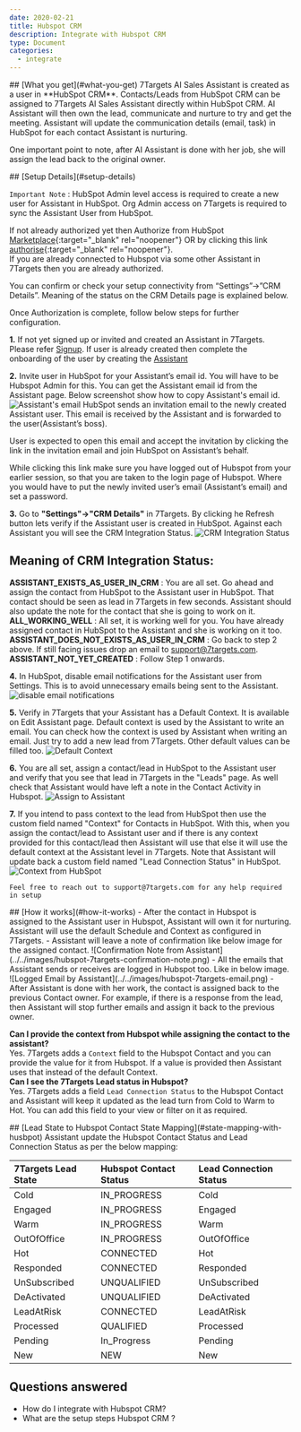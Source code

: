 ```yaml
---
date: 2020-02-21
title: Hubspot CRM 
description: Integrate with Hubspot CRM 
type: Document
categories:
  - integrate
---
```


<a name="what-you-get"/>
## [What you get](#what-you-get)
7Targets AI Sales Assistant is created as a user in **HubSpot CRM**.
Contacts/Leads from HubSpot CRM can be assigned to 7Targets AI Sales Assistant directly within HubSpot CRM. AI Assistant will then own the lead, communicate and nurture to try and get the meeting. Assistant will update the communication details (email, task) in HubSpot for each contact Assistant is nurturing.

One important point to note, after AI Assistant is done with her job, she will assign the lead back to the original owner.

<a name="setup-details"/>
## [Setup Details](#setup-details)

`Important Note` : HubSpot Admin level access is required to create a new user for Assistant in HubSpot. Org Admin access on 7Targets is required to sync the Assistant User from HubSpot. 

If not already authorized yet then Authorize from HubSpot [Marketplace](https://app.hubspot.com/ecosystem/6714307/marketplace/apps/sales/crm/7targets-ai-sales-assistant-208066){:target="_blank" rel="noopener"} OR by clicking this link [authorise](https://solution.7targets.com/hubspot-authorize){:target="_blank" rel="noopener"}.  
If you are already connected to Hubspot via some other Assistant in 7Targets then you are already authorized.  

You can confirm or check your setup connectivity from “Settings”->”CRM Details”. Meaning of the status on the CRM Details page is explained below. 

Once Authorization is complete, follow below steps for further configuration.

**1.** If not yet signed up or invited and created an Assistant in 7Targets. Please refer [Signup](getting-started/signup/). If user is already created then complete the onboarding of the user by creating the [Assistant](getting-started/create-your-assistant/)

**2.**  Invite user in HubSpot for your Assistant’s email id. You will have to be Hubspot Admin for this. You can get the Assistant email id from the Assistant page. Below screenshot show how to copy Assistant's email id.  
![Assistant's email](../../images/assistant-email.png)
HubSpot sends an invitation email to the newly created Assistant user. This email is received by the Assistant and is forwarded to the user(Assistant’s boss).  

User is expected to open this email and accept the invitation by clicking the link in the invitation email and join HubSpot on Assistant’s behalf.  

While clicking this link make sure you have logged out of Hubspot from your earlier session, so that you are taken to the login page of Hubspot. Where you would have to put the newly invited user’s email (Assistant’s email) and set a password.

**3.** Go to **"Settings"->"CRM Details"** in 7Targets. By clicking he Refresh button lets verify if the Assistant user is created in HubSpot. Against each Assistant you will see the CRM Integration Status. ![CRM Integration Status](../../images/crm-integration-status.png)

## Meaning of CRM Integration Status:  
**ASSISTANT_EXISTS_AS_USER_IN_CRM** : You are all set. Go ahead and assign the contact from HubSpot to the Assistant user in HubSpot. That contact should be seen as lead in 7Targets in few seconds. Assistant should also update the note for the contact that she is going to work on it.  
**ALL_WORKING_WELL** : All set, it is working well for you. You have already assigned contact in HubSpot to the Assistant and she is working on it too.  
**ASSISTANT_DOES_NOT_EXISTS_AS_USER_IN_CRM** : Go back to step 2 above. If still facing issues drop an email to support@7targets.com.  
**ASSISTANT_NOT_YET_CREATED** : Follow Step 1 onwards.   

**4.** In HubSpot, disable email notifications for the Assistant user from Settings. This is to avoid unnecessary emails being sent to the Assistant. 
![disable email notifications](../../images/disable-email-notifications.png)

**5.** Verify in 7Targets that your Assistant has a Default Context. It is available on Edit Assistant page. Default context is used by the Assistant to write an email. You can check how the context is used by Assistant when writing an email. Just try to add a new lead from 7Targets. Other default values can be filled too. 
![Default Context](../../images/assistant-defaults.png)

**6.** You are all set, assign a contact/lead in HubSpot to the Assistant user and verify that you see that lead in 7Targets in the "Leads" page. As well check that Assistant would have left a note in the Contact Activity in Hubspot.
![Assign to Assistant](../../images/assign-to-assistant.png)

**7.**  If you intend to pass context to the lead from HubSpot then use the custom field named "Context" for Contacts in HubSpot. With this, when you assign the contact/lead to Assistant user and if there is any context provided for this contact/lead then Assistant will use that else it will use the default context at the Assistant level in 7Targets. Note that Assistant will update back a custom field named "Lead Connection Status" in HubSpot.
![Context from HubSpot](../../images/context-in-hubspot.png)

`Feel free to reach out to support@7targets.com for any help required in setup`

<a name="how-it-works"/>
## [How it works](#how-it-works)
- After the contact in Hubspot is assigned to the Assistant user in Hubspot, Assistant will own it for nurturing. Assistant will use the default Schedule and Context as configured in 7Targets.
- Assistant will leave a note of confirmation like below image for the assigned contact.
![Confirmation Note from Assistant](../../images/hubspot-7targets-confirmation-note.png)
- All the emails that Assistant sends or receives are logged in Hubspot too. Like in below image. 
![Logged Email by Assistant](../../images/hubspot-7targets-email.png)
- After Assistant is done with her work, the contact is assigned back to the previous Contact owner. For example, if there is a response from the lead, then Assistant will stop further emails and assign it back to the previous owner. 

**Can I provide the context from Hubspot while assigning the contact to the assistant?**  
Yes. 7Targets adds a `Context` field to the Hubspot Contact and you can provide the value for it from Hubspot. If a value is provided then Assistant uses that instead of the default Context.  
**Can I see the 7Targets Lead status in Hubspot?**  
Yes. 7Targets adds a field `Lead Connection Status` to the Hubspot Contact and Assistant will keep it updated as the lead turn from Cold to Warm to Hot. You can add this field to your view or filter on it as required. 

<a name="state-mapping-with-husbpot"/>
## [Lead State to Hubspot Contact State Mapping](#state-mapping-with-husbpot)
Assistant update the Hubspot Contact Status and Lead Connection Status as per the below mapping:

| 7Targets Lead State | Hubspot Contact Status | Lead Connection Status | 
|:-------|:--------|:--------|
| Cold | IN_PROGRESS | Cold |
| Engaged | IN_PROGRESS | Engaged |
| Warm | IN_PROGRESS | Warm |
| OutOfOffice | IN_PROGRESS | OutOfOffice |
| Hot | CONNECTED | Hot |
| Responded | CONNECTED | Responded |
| UnSubscribed | UNQUALIFIED | UnSubscribed |
| DeActivated | UNQUALIFIED | DeActivated |
| LeadAtRisk | CONNECTED | LeadAtRisk |
| Processed | QUALIFIED | Processed |
| Pending | In_Progress | Pending |
| New | NEW | New |

## Questions answered
- How do I integrate with Hubspot CRM?
- What are the setup steps Hubspot CRM ?

